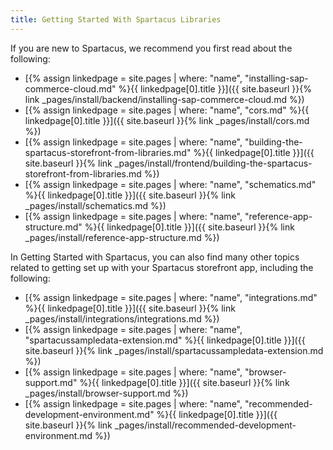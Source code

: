 ```yaml
---
title: Getting Started With Spartacus Libraries
---
```


If you are new to Spartacus, we recommend you first read about the following:

- [{% assign linkedpage = site.pages | where: "name", "installing-sap-commerce-cloud.md" %}{{ linkedpage[0].title }}]({{ site.baseurl }}{% link _pages/install/backend/installing-sap-commerce-cloud.md %})
- [{% assign linkedpage = site.pages | where: "name", "cors.md" %}{{ linkedpage[0].title }}]({{ site.baseurl }}{% link _pages/install/cors.md %})
- [{% assign linkedpage = site.pages | where: "name", "building-the-spartacus-storefront-from-libraries.md" %}{{ linkedpage[0].title }}]({{ site.baseurl }}{% link _pages/install/frontend/building-the-spartacus-storefront-from-libraries.md %})
- [{% assign linkedpage = site.pages | where: "name", "schematics.md" %}{{ linkedpage[0].title }}]({{ site.baseurl }}{% link _pages/install/schematics.md %})
- [{% assign linkedpage = site.pages | where: "name", "reference-app-structure.md" %}{{ linkedpage[0].title }}]({{ site.baseurl }}{% link _pages/install/reference-app-structure.md %})

In Getting Started with Spartacus, you can also find many other topics related to getting set up with your Spartacus storefront app, including the following:

- [{% assign linkedpage = site.pages | where: "name", "integrations.md" %}{{ linkedpage[0].title }}]({{ site.baseurl }}{% link _pages/install/integrations/integrations.md %})
- [{% assign linkedpage = site.pages | where: "name", "spartacussampledata-extension.md" %}{{ linkedpage[0].title }}]({{ site.baseurl }}{% link _pages/install/spartacussampledata-extension.md %})
- [{% assign linkedpage = site.pages | where: "name", "browser-support.md" %}{{ linkedpage[0].title }}]({{ site.baseurl }}{% link _pages/install/browser-support.md %})
- [{% assign linkedpage = site.pages | where: "name", "recommended-development-environment.md" %}{{ linkedpage[0].title }}]({{ site.baseurl }}{% link _pages/install/recommended-development-environment.md %})
